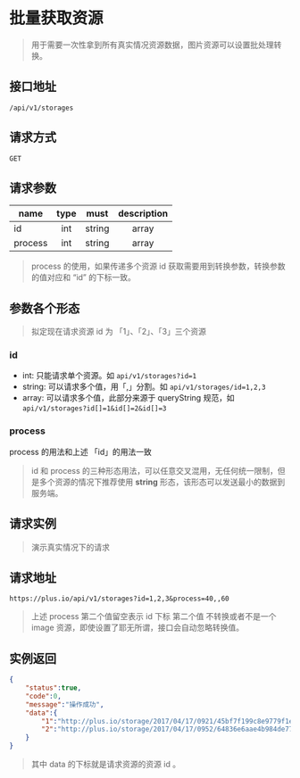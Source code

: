 # 批量获取资源

> 用于需要一次性拿到所有真实情况资源数据，图片资源可以设置批处理转换。

## 接口地址

```
/api/v1/storages
```

## 请求方式

```
GET
```

## 请求参数

| name     | type     | must     | description |
|----------|:--------:|:--------:|:--------:|
| id       | int|string|array | yes | 需要被获取的 id ,可以是单个值，也可以是一个数组，如果是一个字符串形态且是多个，也可以用 **,** 符号对附件 id 进行分割。 |
| process  | int|string|array | no  | 该参数只对 image 类型有资源生效，其他资源则自动跳过，用法和上述 “id” 描述一致 |

> process 的使用，如果传递多个资源 id 获取需要用到转换参数，转换参数的值对应和 “id” 的下标一致。

## 参数各个形态

> 拟定现在请求资源 id 为 「1」、「2」、「3」三个资源

### id

- int: 只能请求单个资源。如 `api/v1/storages?id=1`
- string: 可以请求多个值，用「,」分割。如 `api/v1/storages/id=1,2,3`
- array: 可以请求多个值，此部分来源于 queryString 规范，如 `api/v1/storages?id[]=1&id[]=2&id[]=3`

### process

process 的用法和上述 「id」的用法一致

> id 和 process 的三种形态用法，可以任意交叉混用，无任何统一限制，但是多个资源的情况下推荐使用 **string** 形态，该形态可以发送最小的数据到服务端。

## 请求实例

> 演示真实情况下的请求

## 请求地址

```
https://plus.io/api/v1/storages?id=1,2,3&process=40,,60
```

> 上述 process 第二个值留空表示 id 下标 第二个值 不转换或者不是一个 image 资源，即使设置了耶无所谓，接口会自动忽略转换值。

## 实例返回

```json
{
    "status":true,
    "code":0,
    "message":"操作成功",
    "data":{
        "1":"http://plus.io/storage/2017/04/17/0921/45bf7f199c8e9779f1e32d77d26bb82c.jpg",
        "2":"http://plus.io/storage/2017/04/17/0952/64836e6aae4b984de77b3212c4219513.jpg"
    }
}
```

> 其中 data 的下标就是请求资源的资源 id 。
